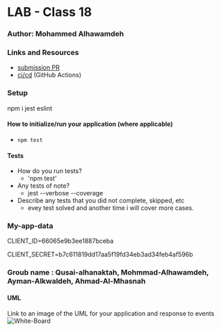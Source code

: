 # LAB - Class 18

### Author: Mohammed Alhawamdeh

### Links and Resources

- [submission PR]()
- [ci/cd]() (GitHub Actions)

### Setup
npm i jest eslint

#### How to initialize/run your application (where applicable)

- `npm test`

#### Tests

- How do you run tests?
     - 'npm test'
- Any tests of note?
     - jest --verbose --coverage
- Describe any tests that you did not complete, skipped, etc
     - evey test solved and another time i will cover more cases.
### My-app-data
CLIENT_ID=66065e9b3ee1887bceba

CLIENT_SECRET=b7c611819dd17aa5f19fd34eb3ad34feb4af596b
### Groub name : Qusai-alhanaktah, Mohmmad-Alhawamdeh, Ayman-Alkwaldeh, Ahmad-Al-Mhasnah
#### UML
Link to an image of the UML for your application and response to events
![White-Board]()